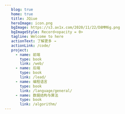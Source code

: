 ```yaml
---
   blog: true
   home: true
   title: JQiue
   heroImage: icon.png
   bgImage: https://s3.ax1x.com/2020/11/22/D8MM6g.png
   bgImageStyle: Record<opacity = 0>
   tagline: Welcome to here
   actionText: 了解更多 →
   actionLink: /code/
   project:
     - name: 前端
       type: book
       link: /web/
     - name: 后端
       type: book
       link: /lead/
     - name: 编程语言
       type: book
       link: /language/general/
     - name: 数据结构与算法
       type: book
       link: /algorithm/
---
```


